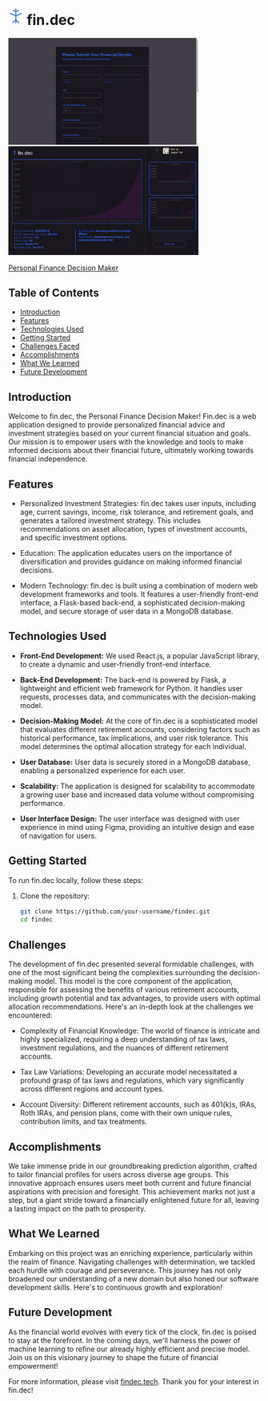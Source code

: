 # <img src="findec_logo.png" alt="Image Description" width="30" /> fin.dec

<img src="images/survey.png" alt="Login Page" width="380" /> <img src="images/main_page.png" alt="Main Page" width="380"/>

[Personal Finance Decision Maker](https://findec.tech)

## Table of Contents

- [Introduction](#introduction)
- [Features](#features)
- [Technologies Used](#technologies-used)
- [Getting Started](#getting-started)
- [Challenges Faced](#challenges-faced)
- [Accomplishments](#accomplishments)
- [What We Learned](#what-we-learned)
- [Future Development](#future-development)

## Introduction

Welcome to fin.dec, the Personal Finance Decision Maker! Fin.dec is a web application designed to provide personalized financial advice and investment strategies based on your current financial situation and goals. Our mission is to empower users with the knowledge and tools to make informed decisions about their financial future, ultimately working towards financial independence.

## Features

- Personalized Investment Strategies: fin.dec takes user inputs, including age, current savings, income, risk tolerance, and retirement goals, and generates a tailored investment strategy. This includes recommendations on asset allocation, types of investment accounts, and specific investment options.

- Education: The application educates users on the importance of diversification and provides guidance on making informed financial decisions.

- Modern Technology: fin.dec is built using a combination of modern web development frameworks and tools. It features a user-friendly front-end interface, a Flask-based back-end, a sophisticated decision-making model, and secure storage of user data in a MongoDB database.

## Technologies Used

- **Front-End Development:** We used React.js, a popular JavaScript library, to create a dynamic and user-friendly front-end interface.

- **Back-End Development:** The back-end is powered by Flask, a lightweight and efficient web framework for Python. It handles user requests, processes data, and communicates with the decision-making model.

- **Decision-Making Model:** At the core of fin.dec is a sophisticated model that evaluates different retirement accounts, considering factors such as historical performance, tax implications, and user risk tolerance. This model determines the optimal allocation strategy for each individual.

- **User Database:** User data is securely stored in a MongoDB database, enabling a personalized experience for each user.

- **Scalability:** The application is designed for scalability to accommodate a growing user base and increased data volume without compromising performance.

- **User Interface Design:** The user interface was designed with user experience in mind using Figma, providing an intuitive design and ease of navigation for users.

## Getting Started

To run fin.dec locally, follow these steps:

1. Clone the repository:
   ```bash
   git clone https://github.com/your-username/findec.git
   cd findec

## Challenges

The development of fin.dec presented several formidable challenges, with one of the most significant being the complexities surrounding the decision-making model. This model is the core component of the application, responsible for assessing the benefits of various retirement accounts, including growth potential and tax advantages, to provide users with optimal allocation recommendations. Here's an in-depth look at the challenges we encountered:

- Complexity of Financial Knowledge: The world of finance is intricate and highly specialized, requiring a deep understanding of tax laws, investment regulations, and the nuances of different retirement accounts.

- Tax Law Variations: Developing an accurate model necessitated a profound grasp of tax laws and regulations, which vary significantly across different regions and account types.

- Account Diversity: Different retirement accounts, such as 401(k)s, IRAs, Roth IRAs, and pension plans, come with their own unique rules, contribution limits, and tax treatments.

## Accomplishments

We take immense pride in our groundbreaking prediction algorithm, crafted to tailor financial profiles for users across diverse age groups. This innovative approach ensures users meet both current and future financial aspirations with precision and foresight. This achievement marks not just a step, but a giant stride toward a financially enlightened future for all, leaving a lasting impact on the path to prosperity.

## What We Learned

Embarking on this project was an enriching experience, particularly within the realm of finance. Navigating challenges with determination, we tackled each hurdle with courage and perseverance. This journey has not only broadened our understanding of a new domain but also honed our software development skills. Here's to continuous growth and exploration!

## Future Development

As the financial world evolves with every tick of the clock, fin.dec is poised to stay at the forefront. In the coming days, we'll harness the power of machine learning to refine our already highly efficient and precise model. Join us on this visionary journey to shape the future of financial empowerment!

For more information, please visit [findec.tech](https://findec.tech). Thank you for your interest in fin.dec!